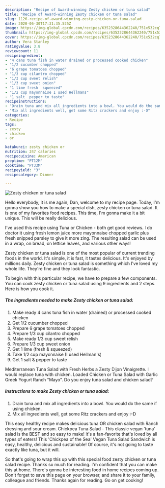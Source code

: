 ```yaml
---
description: "Recipe of Award-winning Zesty chicken or tuna salad"
title: "Recipe of Award-winning Zesty chicken or tuna salad"
slug: 1126-recipe-of-award-winning-zesty-chicken-or-tuna-salad
date: 2020-06-30T17:31:35.525Z
image: https://img-global.cpcdn.com/recipes/6352328644362240/751x532cq70/zesty-chicken-or-tuna-salad-recipe-main-photo.jpg
thumbnail: https://img-global.cpcdn.com/recipes/6352328644362240/751x532cq70/zesty-chicken-or-tuna-salad-recipe-main-photo.jpg
cover: https://img-global.cpcdn.com/recipes/6352328644362240/751x532cq70/zesty-chicken-or-tuna-salad-recipe-main-photo.jpg
author: Vera Stanley
ratingvalue: 3.8
reviewcount: 11
recipeingredient:
- "4 cans tuna fish in water drained or processed cooked chicken"
- "1/2 cucumber chopped"
- "6 grape tomatoes chopped"
- "1/3 cup cilantro chopped"
- "1/3 cup sweet relish"
- "1/3 cup sweet onion"
- "1 lime fresh  squeezed"
- "1/2 cup mayonnaise I used Hellmans"
- "1 salt  pepper to taste"
recipeinstructions:
- "Drain tuna and mix all ingredients into a bowl. You would do the same if using chicken."
- "Mix all ingredients well, get some Ritz crackers and enjoy :-D"
categories:
- Recipe
tags:
- zesty
- chicken
- or

katakunci: zesty chicken or 
nutrition: 247 calories
recipecuisine: American
preptime: "PT12M"
cooktime: "PT33M"
recipeyield: "3"
recipecategory: Dinner

---
```



![Zesty chicken or tuna salad](https://img-global.cpcdn.com/recipes/6352328644362240/751x532cq70/zesty-chicken-or-tuna-salad-recipe-main-photo.jpg)

Hello everybody, it is me again, Dan, welcome to my recipe page. Today, I'm gonna show you how to make a special dish, zesty chicken or tuna salad. It is one of my favorites food recipes. This time, I'm gonna make it a bit unique. This will be really delicious.

I&#39;ve used this recipe using Tuna or Chicken - both get good reviews. I do doctor it using fresh lemon juice more mayonnaise chopped garlic plus fresh snipped parsley to give it more zing. The resulting salad can be used in a wrap, on bread, on lettice leaves, and various other ways!

Zesty chicken or tuna salad is one of the most popular of current trending foods in the world. It's simple, it is fast, it tastes delicious. It's enjoyed by millions daily. Zesty chicken or tuna salad is something which I've loved my whole life. They're fine and they look fantastic.


To begin with this particular recipe, we have to prepare a few components. You can cook zesty chicken or tuna salad using 9 ingredients and 2 steps. Here is how you cook it.

<!--inarticleads1-->

##### The ingredients needed to make Zesty chicken or tuna salad:

1. Make ready 4 cans tuna fish in water (drained) or processed cooked chicken
1. Get 1/2 cucumber chopped
1. Prepare 6 grape tomatoes chopped
1. Prepare 1/3 cup cilantro chopped
1. Make ready 1/3 cup sweet relish
1. Prepare 1/3 cup sweet onion
1. Get 1 lime (fresh &amp; squeezed)
1. Take 1/2 cup mayonnaise (I used Hellman&#39;s)
1. Get 1 salt &amp; pepper to taste


Mediterranean Tuna Salad with Fresh Herbs a Zesty Dijon Vinaigrette. I would replace tuna with chicken. Loaded Chicken or Tuna Salad with Garlic Greek Yogurt Ranch &#34;Mayo&#34;. Do you enjoy tuna salad and chicken salad? 

<!--inarticleads2-->

##### Instructions to make Zesty chicken or tuna salad:

1. Drain tuna and mix all ingredients into a bowl. You would do the same if using chicken.
1. Mix all ingredients well, get some Ritz crackers and enjoy :-D


This easy healthy recipe makes delicious tuna OR chicken salad with Ranch dressing and sour cream. Chickpea Tuna Salad - This classic vegan &#39;tuna&#39; salad is the BEST and so easy to make! It&#39;s a fan-favorite that&#39;s loved by all types of eaters! This &#39;Chickpea of the Sea&#39; Vegan Tuna Salad Sandwich is easy, healthy, delicious and sustainable! Of course, it&#39;s not going to taste exactly like tuna, but it will. 

So that's going to wrap this up with this special food zesty chicken or tuna salad recipe. Thanks so much for reading. I'm confident that you can make this at home. There's gonna be interesting food in home recipes coming up. Don't forget to save this page on your browser, and share it to your family, colleague and friends. Thanks again for reading. Go on get cooking!
